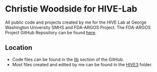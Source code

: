 # Christie Woodside for HIVE-Lab
All public code and projects created by me for the HIVE Lab at George Washington University SMHS and FDA-ARGOS Project. The FDA-ARGOS Project GitHub Repository can be found [here](https://github.com/FDA-ARGOS/data.argosdb).

## Location
- Code files can be found in the [lib](https://github.com/FDA-ARGOS/data.argosdb/tree/main/lib) section of the GitHub. 
- Most files created and edited by me can be found in the [HIVE3](https://github.com/FDA-ARGOS/data.argosdb/tree/main/lib/HIVE3) folder. 
